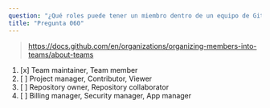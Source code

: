 ```yaml
---
question: "¿Qué roles puede tener un miembro dentro de un equipo de GitHub?"
title: "Pregunta 060"
---
```


> https://docs.github.com/en/organizations/organizing-members-into-teams/about-teams
1. [x] Team maintainer, Team member  
1. [ ] Project manager, Contributor, Viewer  
1. [ ] Repository owner, Repository collaborator  
1. [ ] Billing manager, Security manager, App manager  
